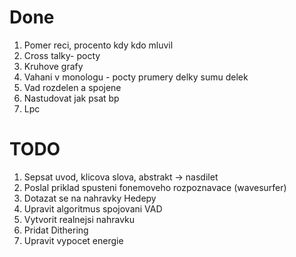 # Done
1. Pomer reci, procento kdy kdo mluvil  
2. Cross talky- pocty
3. Kruhove grafy
4. Vahani v monologu - pocty prumery delky sumu delek
5. Vad rozdelen a spojene
6. Nastudovat jak psat bp
7. Lpc

# TODO
1. Sepsat uvod, klicova slova, abstrakt -> nasdilet
2. Poslal priklad spusteni fonemoveho rozpoznavace (wavesurfer) 
3. Dotazat se na nahravky Hedepy
4. Upravit algoritmus spojovani VAD
5. Vytvorit realnejsi nahravku
6. Pridat Dithering
7. Upravit vypocet energie